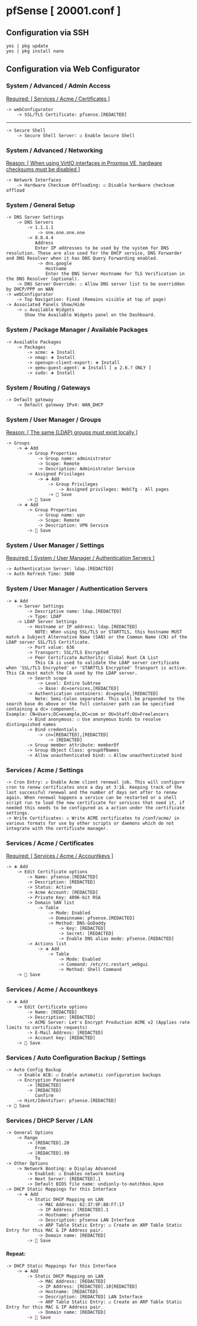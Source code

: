 # pfSense [ 20001.conf ]

## Configuration via SSH
```
yes | pkg update
yes | pkg install nano
```

## Configuration via Web Configurator

### System / Advanced / Admin Access
[Required: [ Services / Acme / Certificates ]](#services--acme--certificates)
```
-> webConfigurator
    -> SSL/TLS Certificate: pfsense.[REDACTED]
```
---
```
-> Secure Shell
    -> Secure Shell Server: ☑ Enable Secure Shell
```

### System / Advanced / Networking
[Reason: [ When using VirtIO interfaces in Proxmox VE, hardware checksums must be disabled ]](https://docs.netgate.com/pfsense/en/latest/recipes/virtualize-proxmox-ve.html#disable-hardware-checksums-with-proxmox-ve-virtio)
```
-> Network Interfaces
    -> Hardware Checksum Offloading: ☑ Disable hardware checksum offload
```

### System / General Setup
```
-> DNS Server Settings
    -> DNS Servers
        -> 1.1.1.1
            -> one.one.one.one
        -> 8.8.4.4
           Address
           Enter IP addresses to be used by the system for DNS resolution. These are also used for the DHCP service, DNS Forwarder and DNS Resolver when it has DNS Query Forwarding enabled.
            -> dns.google
               Hostname
               Enter the DNS Server Hostname for TLS Verification in the DNS Resolver (optional).
    -> DNS Server Override: ☐ Allow DNS server list to be overridden by DHCP/PPP on WAN
-> webConfigurator
    -> Top Navigation: Fixed (Remains visible at top of page)
-> Associated Panels Show/Hide
    -> ☑ Available Widgets
       Show the Available Widgets panel on the Dashboard.
```

### System / Package Manager / Available Packages
```
-> Available Packages
    -> Packages
        -> acme: ➕ Install
        -> nmap: ➕ Install
        -> openvpn-client-export: ➕ Install
        -> qemu-guest-agent: ➕ Install [ ≥ 2.6.? ONLY ]
        -> sudo: ➕ Install
```

### System / Routing / Gateways
```
-> Default gateway
    -> Default gateway IPv4: WAN_DHCP
```

### System / User Manager / Groups
[Reason: [ The same (LDAP) groups must exist locally ]](https://docs.netgate.com/pfsense/en/latest/usermanager/ldap.html#ldap-groups)
```
-> Groups
    -> ➕ Add
        -> Group Properties
            -> Group name: administrator
            -> Scope: Remote
            -> Description: Administrator Service
        -> Assigned Privileges
            -> ➕ Add
                -> Group Privileges
                    -> Assigned privileges: WebCfg - All pages
                -> 💾 Save
        -> 💾 Save
    -> ➕ Add
        -> Group Properties
            -> Group name: vpn
            -> Scope: Remote
            -> Description: VPN Service
        -> 💾 Save
```

### System / User Manager / Settings
[Required: [ System / User Manager / Authentication Servers ]](#system--user-manager--authentication-servers)
```
-> Authentication Server: ldap.[REDACTED]
-> Auth Refresh Time: 3600
```

### System / User Manager / Authentication Servers
```
-> ➕ Add
    -> Server Settings
        -> Descriptive name: ldap.[REDACTED]
        -> Type: LDAP
    -> LDAP Server Settings
        -> Hostname or IP address: ldap.[REDACTED]
           NOTE: When using SSL/TLS or STARTTLS, this hostname MUST match a Subject Alternative Name (SAN) or the Common Name (CN) of the LDAP server SSL/TLS Certificate.
        -> Port value: 636
        -> Transport: SSL/TLS Encrypted
        -> Peer Certificate Authority: Global Root CA List
           This CA is used to validate the LDAP server certificate when 'SSL/TLS Encrypted' or 'STARTTLS Encrypted' Transport is active. This CA must match the CA used by the LDAP server.
        -> Search scope
            -> Level: Entire Subtree
            -> Base: dc=services,[REDACTED]
        -> Authentication containers: dc=people,[REDACTED]
           Note: Semi-Colon separated. This will be prepended to the search base dn above or the full container path can be specified containing a dc= component.
Example: CN=Users;DC=example,DC=com or OU=Staff;OU=Freelancers
        -> Bind anonymous: ☐ Use anonymous binds to resolve distinguished names
        -> Bind credentials
            -> cn=[REDACTED],[REDACTED]
                -> [REDACTED]
        -> Group member attribute: memberOf
        -> Group Object Class: groupOfNames
        -> Allow unauthenticated bind: ☐ Allow unauthenticated bind
```

### Services / Acme / Settings
```
-> Cron Entry: ☑ Enable Acme client renewal job. This will configure cron to renew certificates once a day at 3:16. Keeping track of the last successful renewal and the number of days set after to renew again. When renewal happens a service can be restarted or a shell script run to load the new certificate for services that need it, if needed this needs to be configured as a action under the certificate settings.
-> Write Certificates: ☑ Write ACME certificates to /conf/acme/ in various formats for use by other scripts or daemons which do not integrate with the certificate manager.
```

### Services / Acme / Certificates
[Required: [ Services / Acme / Accountkeys ]](#services--acme--accountkeys)
```
-> ➕ Add
    -> Edit Certificate options
        -> Name: pfsense.[REDACTED]
        -> Description: [REDACTED]
        -> Status: Active
        -> Acme Account: [REDACTED]
        -> Private Key: 4096-bit RSA
        -> Domain SAN list
            -> Table
                -> Mode: Enabled
                -> Domainname: pfsense.[REDACTED]
                -> Method: DNS-GoDaddy
                    -> Key: [REDACTED]
                    -> Secret: [REDACTED]
                    -> Enable DNS alias mode: pfsense.[REDACTED]
        -> Actions list
            -> ➕ Add
                -> Table
                    -> Mode: Enabled
                    -> Command: /etc/rc.restart_webgui
                    -> Method: Shell Command
    -> 💾 Save
```

### Services / Acme / Accountkeys
```
-> ➕ Add
    -> Edit Certificate options
        -> Name: [REDACTED]
        -> Description: [REDACTED]
        -> ACME Server: Let's Encrypt Production ACME v2 (Applies rate limits to certificate requests)
        -> E-Mail Address: [REDACTED]
        -> Account key: [REDACTED]
    -> 💾 Save
```

### Services / Auto Configuration Backup / Settings
```
-> Auto Config Backup
    -> Enable ACB: ☑ Enable automatic configuration backups
    -> Encryption Password
        -> [REDACTED]
        -> [REDACTED]
           Confirm
    -> Hint/Identifier: pfsense.[REDACTED]
-> 💾 Save
```

### Services / DHCP Server / LAN
```
-> General Options
    -> Range
        -> [REDACTED].20
           From
        -> [REDACTED].99
           To
-> Other Options
    -> Network Booting: ⚙ Display Advanced
        -> Enabled: ☑ Enables network booting
        -> Next Server: [REDACTED].1
        -> Default BIOS file name: undionly-to-matchbox.kpxe
-> DHCP Static Mappings for this Interface    
    -> ➕ Add
        -> Static DHCP Mapping on LAN
            -> MAC Address: 62:37:9F:80:F7:17
            -> IP Address: [REDACTED].1
            -> Hostname: pfsense
            -> Description: pfsense LAN Interface
            -> ARP Table Static Entry: ☑ Create an ARP Table Static Entry for this MAC & IP Address pair.
            -> Domain name: [REDACTED]
        -> 💾 Save
```
#### Repeat:
```
-> DHCP Static Mappings for this Interface 
    -> ➕ Add
        -> Static DHCP Mapping on LAN
            -> MAC Address: [REDACTED]
            -> IP Address: [REDACTED].10[REDACTED]
            -> Hostname: [REDACTED]
            -> Description: [REDACTED] LAN Interface
            -> ARP Table Static Entry: ☑ Create an ARP Table Static Entry for this MAC & IP Address pair.
            -> Domain name: [REDACTED]
        -> 💾 Save
```
